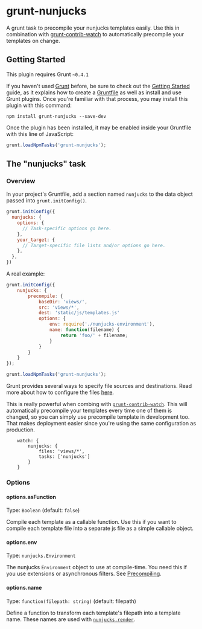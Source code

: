 # grunt-nunjucks

A grunt task to precompile your nunjucks templates easily. Use this in
combination with
[grunt-contrib-watch](https://github.com/gruntjs/grunt-contrib-watch)
to automatically precompile your templates on change.

## Getting Started
This plugin requires Grunt `~0.4.1`

If you haven't used [Grunt](http://gruntjs.com/) before, be sure to check out the [Getting Started](http://gruntjs.com/getting-started) guide, as it explains how to create a [Gruntfile](http://gruntjs.com/sample-gruntfile) as well as install and use Grunt plugins. Once you're familiar with that process, you may install this plugin with this command:

```shell
npm install grunt-nunjucks --save-dev
```

Once the plugin has been installed, it may be enabled inside your Gruntfile with this line of JavaScript:

```js
grunt.loadNpmTasks('grunt-nunjucks');
```

## The "nunjucks" task

### Overview
In your project's Gruntfile, add a section named `nunjucks` to the data object passed into `grunt.initConfig()`.

```js
grunt.initConfig({
  nunjucks: {
    options: {
      // Task-specific options go here.
    },
    your_target: {
      // Target-specific file lists and/or options go here.
    },
  },
})
```

A real example:

```js
grunt.initConfig({
    nunjucks: {
        precompile: {
            baseDir: 'views/',
            src: 'views/*',
            dest: 'static/js/templates.js'
            options: {
                env: require('./nunjucks-environment'),
                name: function(filename) {
                    return 'foo/' + filename;
                }
            }
        }
    }
});

grunt.loadNpmTasks('grunt-nunjucks');
```

Grunt provides several ways to specify file sources and destinations.
Read more about how to configure the files
[here](http://gruntjs.com/configuring-tasks#files).

This is really powerful when combing with
[`grunt-contrib-watch`](https://github.com/gruntjs/grunt-contrib-watch).
This will automatically precompile your templates every time one of
them is changed, so you can simply use precompile template in
development too. That makes deployment easier since you're using the
same configuration as production.

```
    watch: {
        nunjucks: {
            files: 'views/*',
            tasks: ['nunjucks']
        }
    }
```

### Options

#### options.asFunction
Type: `Boolean` (default: `false`)

Compile each template as a callable function. Use this if you want to
compile each template file into a separate js file as a simple
callable object.

#### options.env
Type: `nunjucks.Environment`

The nunjucks `Environment` object to use at compile-time. You need
this if you use extensions or asynchronous filters. See
[Precompiling](http://jlongster.github.com/nunjucks/api.html#api1).

#### options.name
Type: `function(filepath: string)` (default: filepath)

Define a function to transform each template's filepath into a template name.
These names are used with [`nunjucks.render`](http://jlongster.github.io/nunjucks/api.html#render).
